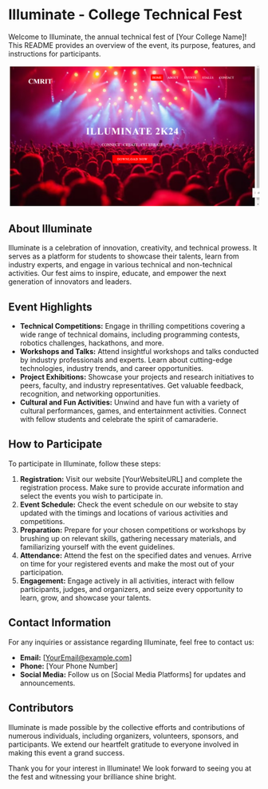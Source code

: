 # Illuminate - College Technical Fest

Welcome to Illuminate, the annual technical fest of [Your College Name]! This README provides an overview of the event, its purpose, features, and instructions for participants.

![alt text](<Screenshot (38)-1.png>)

## About Illuminate

Illuminate is a celebration of innovation, creativity, and technical prowess. It serves as a platform for students to showcase their talents, learn from industry experts, and engage in various technical and non-technical activities. Our fest aims to inspire, educate, and empower the next generation of innovators and leaders.

## Event Highlights

- **Technical Competitions:** Engage in thrilling competitions covering a wide range of technical domains, including programming contests, robotics challenges, hackathons, and more.
- **Workshops and Talks:** Attend insightful workshops and talks conducted by industry professionals and experts. Learn about cutting-edge technologies, industry trends, and career opportunities.
- **Project Exhibitions:** Showcase your projects and research initiatives to peers, faculty, and industry representatives. Get valuable feedback, recognition, and networking opportunities.
- **Cultural and Fun Activities:** Unwind and have fun with a variety of cultural performances, games, and entertainment activities. Connect with fellow students and celebrate the spirit of camaraderie.

## How to Participate

To participate in Illuminate, follow these steps:

1. **Registration:** Visit our website [YourWebsiteURL] and complete the registration process. Make sure to provide accurate information and select the events you wish to participate in.
2. **Event Schedule:** Check the event schedule on our website to stay updated with the timings and locations of various activities and competitions.
3. **Preparation:** Prepare for your chosen competitions or workshops by brushing up on relevant skills, gathering necessary materials, and familiarizing yourself with the event guidelines.
4. **Attendance:** Attend the fest on the specified dates and venues. Arrive on time for your registered events and make the most out of your participation.
5. **Engagement:** Engage actively in all activities, interact with fellow participants, judges, and organizers, and seize every opportunity to learn, grow, and showcase your talents.

## Contact Information

For any inquiries or assistance regarding Illuminate, feel free to contact us:

- **Email:** [YourEmail@example.com]
- **Phone:** [Your Phone Number]
- **Social Media:** Follow us on [Social Media Platforms] for updates and announcements.

## Contributors

Illuminate is made possible by the collective efforts and contributions of numerous individuals, including organizers, volunteers, sponsors, and participants. We extend our heartfelt gratitude to everyone involved in making this event a grand success.

Thank you for your interest in Illuminate! We look forward to seeing you at the fest and witnessing your brilliance shine bright.

